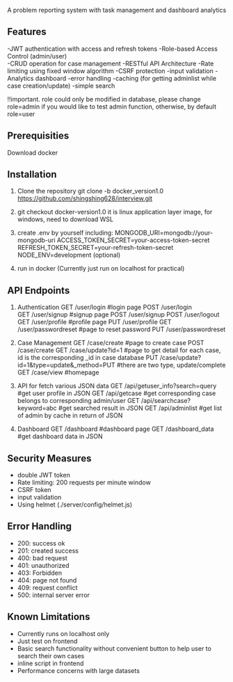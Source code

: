 A problem reporting system with task management and dashboard analytics

## Features
-JWT authentication with access and refresh tokens
-Role-based Access Control (admin/user)   
-CRUD operation for case management
-RESTful API Architecture
-Rate limiting using fixed window algorithm
-CSRF protection
-input validation
-Analytics dashboard
-error handling
-caching (for getting adminlist while case creation/update)
-simple search

!!important. role could only be modified in database, please change role=admin if you would like to test admin function, otherwise, by default role=user

## Prerequisities
Download docker 

## Installation
1. Clone the repository
git clone -b docker_version1.0 https://github.com/shingshing628/interview.git

2. git checkout docker-version1.0
it is linux application layer image,
for windows, need to download WSL

3. create .env by yourself
including:
MONGODB_URI=mongodb://your-mongodb-uri
ACCESS_TOKEN_SECRET=your-access-token-secret
REFRESH_TOKEN_SECRET=your-refresh-token-secret
NODE_ENV=development (optional)

4. run in docker (Currently just run on localhost for practical)

## API Endpoints
1. Authentication
GET /user/login    #login page
POST /user/login  
GET /user/signup   #signup page
POST /user/signup
POST /user/logout
GET /user/profile  #profile page
PUT /user/profile
GET /user/passwordreset   #page to reset password
PUT /user/passwordreset

2. Case Management
GET /case/create  #page to create case
POST /case/create
GET /case/update?id=1     #page to get detail for each case, id is the corresponding _id in case database
PUT /case/update?id=1&type=update&_method=PUT   #there are two type, update/complete
GET /case/view        #homepage

3. API for fetch various JSON data
GET /api/getuser_info?search=query   #get user profile in JSON
GET /api/getcase   #get corresponding case belongs to corresponding admin/user
GET /api/searchcase?keyword=abc   #get searched result in JSON
GET /api/adminlist      #get list of admin by cache in return of JSON

4. Dashboard
GET /dashboard      #dashboard page
GET /dashboard_data  #get dashboard data in JSON

## Security Measures
- double JWT token
- Rate limiting: 200 requests per minute window
- CSRF token
- input validation
- Using helmet (./server/config/helmet.js)

## Error Handling
- 200: success ok
- 201: created success
- 400: bad request
- 401: unauthorized
- 403: Forbidden
- 404: page not found
- 409: request conflict
- 500: internal server error

## Known Limitations
- Currently runs on localhost only
- Just test on frontend
- Basic search functionality without convenient button to help user to search their own cases
- inline script in frontend
- Performance concerns with large datasets



